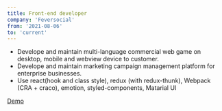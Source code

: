 ```yaml
---
title: Front-end developer
company: 'Feversocial'
from: '2021-08-06'
to: 'current'
---
```


- Develope and maintain multi-language commercial web game on desktop, mobile and webview device to customer.
- Develope and maintain marketing campaign management platform for enterprise businesses.
- Use react(hook and class style), redux (with redux-thunk), Webpack (CRA + craco), emotion, styled-components, Matarial UI

[Demo](https://info.feversocial.com/tw/module-%E6%8B%89%E9%9C%B8%E6%A9%9F-675)
